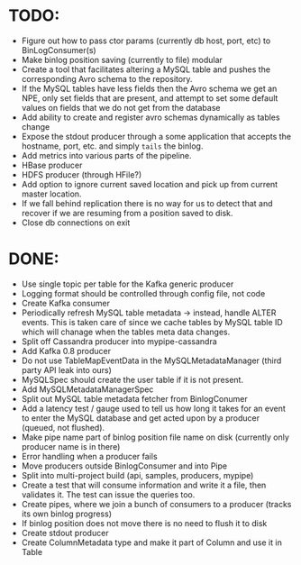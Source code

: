 # TODO:
- Figure out how to pass ctor params (currently db host, port, etc) to BinLogConsumer(s)
- Make binlog position saving (currently to file) modular
- Create a tool that facilitates altering a MySQL table and pushes the
	corresponding Avro schema to the repository.
- If the MySQL tables have less fields then the Avro schema we get an NPE,
	only set fields that are present, and attempt to set some default values
	on fields that we do not get from the database
- Add ability to create and register avro schemas dynamically as tables change
- Expose the stdout producer through a some application that accepts the
	hostname, port, etc. and simply `tails` the binlog.
- Add metrics into various parts of the pipeline.
- HBase producer
- HDFS producer (through HFile?)
- Add option to ignore current saved location and pick up from current master location.
- If we fall behind replication there is no way for us to detect that and
	recover if we are resuming from a position saved to disk.
- Close db connections on exit

# DONE:
- Use single topic per table for the Kafka generic producer
- Logging format should be controlled through config file, not code
- Create Kafka consumer
- Periodically refresh MySQL table metadata -> instead, handle ALTER events.
	This is taken care of since we cache tables by MySQL table ID which will
	chanage when the tables meta data changes.
- Split off Cassandra producer into mypipe-cassandra
- Add Kafka 0.8 producer
- Do not use TableMapEventData in the MySQLMetadataManager (third party API leak into ours)
- MySQLSpec should create the user table if it is not present.
- Add MySQLMetadataManagerSpec
- Split out MySQL table metadata fetcher from BinlogConumer
- Add a latency test / gauge used to tell us how long it takes for an event
	to enter the MySQL database and get acted upon by a producer (queued, not
	flushed).
- Make pipe name part of binlog position file name on disk (currently only
	producer name is in there)
- Error handling when a producer fails
- Move producers outside BinlogConsumer and into Pipe
- Split into multi-project build (api, samples, producers, mypipe)
- Create a test that will consume information and write it a file, then
	validates it. The test can issue the queries too.
- Create pipes, where we join a bunch of consumers to a producer (tracks its own binlog progress)
- If binlog position does not move there is no need to flush it to disk
- Create stdout producer
- Create ColumnMetadata type and make it part of Column and use it in Table

